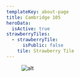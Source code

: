 ```yaml
---
templateKey: about-page
title: Cambridge 105
heroData:
  isActive: true
strawberryTiles:
  - strawberryTile:
      isPublic: false
    tile: Strawberry Tile
---
```

<figure><img src="https://res.cloudinary.com/strawberryfair/image/upload/v1654333416/CAMBRIDGE_105_llljgp.jpg" alt="alt" class="html-embedded-image-medium"></figure>

